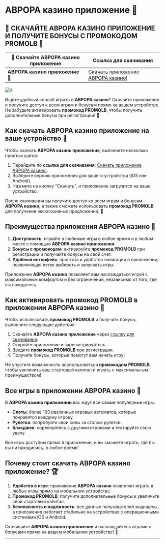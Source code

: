 # АВРОРА казино приложение 🎰

## 📲 СКАЧАЙТЕ АВРОРА КАЗИНО ПРИЛОЖЕНИЕ И ПОЛУЧИТЕ БОНУСЫ С ПРОМОКОДОМ PROMOLB 🎁

| 📌 **Скачайте АВРОРА казино приложение** | **Ссылка для скачивания** | 
|--------------------------------------|---------------------------|
| **АВРОРА казино приложение** 🌟       | [Скачать приложение АВРОРА казино!](https://10trafic-stat2.com/click/668546566bcc6313411604c7/6766/15114/subaccount?promocode=PROMOLB) |

![4](https://github.com/user-attachments/assets/1b382e72-4a2f-406d-b5dd-677e917d85fe)

Ищете удобный способ играть в **АВРОРА казино**? Скачайте приложение и получите доступ к всем играм и бонусам прямо на вашем устройстве. Не забудьте активировать **промокод PROMOLB**, чтобы получить дополнительные бонусы при регистрации! 🎉

## Как скачать АВРОРА казино приложение на ваше устройство 📲

Чтобы скачать **АВРОРА казино приложение**, выполните несколько простых шагов:

1. Перейдите по **ссылке для скачивания**: [Скачать приложение АВРОРА казино!](https://10trafic-stat2.com/click/668546566bcc6313411604c7/6766/15114/subaccount?promocode=PROMOLB).
2. Выберите версию приложения для вашего устройства (iOS или Android).
3. Нажмите на кнопку "Скачать", и приложение загрузится на ваше устройство.

После скачивания вы получите доступ ко всем играм и бонусам **АВРОРА казино**, а также сможете использовать **промокод PROMOLB** для получения эксклюзивных предложений. 🎁

## Преимущества приложения АВРОРА казино 📱

1. **Доступность**: играйте в любимые игры в любое время и в любом месте с помощью **АВРОРА казино приложения**.
2. **Бонусы с промокодом**: активируйте **промокод PROMOLB** при регистрации и получайте бонусы на свой счет.
3. **Удобный интерфейс**: простота и удобство навигации в приложении, позволяющая легко выбирать и запускать игры.

Приложение **АВРОРА казино** позволяет вам наслаждаться игрой с максимальным комфортом и без ограничений, независимо от того, где вы находитесь.

## Как активировать промокод PROMOLB в приложении АВРОРА казино 🎁

Чтобы использовать **промокод PROMOLB** и получить бонусы, выполните следующие действия:

1. Скачайте **АВРОРА казино приложение** через [ссылку для скачивания](https://10trafic-stat2.com/click/668546566bcc6313411604c7/6766/15114/subaccount?promocode=PROMOLB).
2. Откройте приложение и зарегистрируйтесь.
3. Введите **промокод PROMOLB** при регистрации.
4. Получите бонусы, которые помогут вам начать игру!

Не упустите возможность воспользоваться **промокодом PROMOLB**, чтобы увеличить ваш стартовый капитал и играть с максимальным преимуществом!

## Все игры в приложении АВРОРА казино 🎲

В **АВРОРА казино приложении** вас ждут все самые популярные игры:

- **Слоты**: более 100 различных игровых автоматов, которые понравятся каждому игроку.
- **Рулетка**: попробуйте свои силы за столом рулетки.
- **Блэкджек**: соревнуйтесь с другими игроками и тестируйте свою удачу.

Все игры доступны прямо в приложении, и вы сможете играть, где бы вы ни находились, в любое время!

## Почему стоит скачать АВРОРА казино приложение? 🏆

1. **Удобство в игре**: приложение **АВРОРА казино** позволяет играть в любые игры прямо на мобильном устройстве.
2. **Промокод PROMOLB**: получите дополнительные бонусы и увеличьте свой стартовый капитал.
3. **Безопасность и надежность**: все данные пользователей защищены, а приложение работает стабильно на устройствах с операционными системами iOS и Android.

Скачивайте **АВРОРА казино приложение** и наслаждайтесь играми с бонусами прямо на вашем мобильном устройстве! 🎉

---
